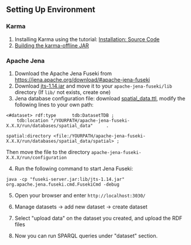 ## Setting Up Environment

### Karma

1. Installing Karma using the tutorial: [Installation: Source Code](https://github.com/usc-isi-i2/Web-Karma/wiki/Installation%3A-Source-Code)
2. [Building the karma-offline JAR](https://github.com/usc-isi-i2/Web-Karma/wiki/Batch-Mode-for-RDF-Generation)

### Apache Jena

1. Download the Apache Jena Fuseki from https://jena.apache.org/download/#apache-jena-fuseki
2. Download [jts-1.14.jar](https://github.com/usc-isi-i2/linked-maps/blob/master/rdf_pipeline/jts-1.14.jar) and move it to your `apache-jena-fuseki/lib` directory (If `lib/` not exists, create one)
3. Jena database configuration file: download [spatial_data.ttl](https://github.com/usc-isi-i2/linked-maps/blob/master/rdf_pipeline/spatial_data.ttl), modify the following lines to your own path:
```
<#dataset> rdf:type      tdb:DatasetTDB ;
    tdb:location "/YOURPATH/apache-jena-fuseki-X.X.X/run/databases/spatial_data"     .
    
spatial:directory <file:/YOURPATH/apache-jena-fuseki-X.X.X/run/databases/spatial_data/spatial> ;
```

Then move the file to the directory `apache-jena-fuseki-X.X.X/run/configuration`

4. Run the following command to start Jena Fuseki:
```
java -cp "fuseki-server.jar:lib/jts-1.14.jar" org.apache.jena.fuseki.cmd.FusekiCmd -debug
```

5. Open your browser and enter `http://localhost:3030/`

6. Manage datasets -> add new dataset -> create dataset

7. Select "upload data" on the dataset you created, and upload the RDF files

8. Now you can run SPARQL queries under "dataset" section.
